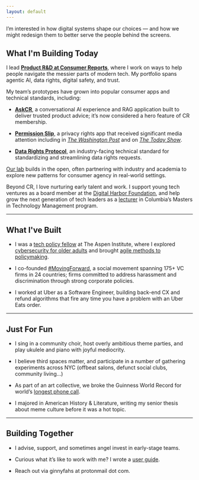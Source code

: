 ```yaml
---
layout: default
---
```


I’m interested in how digital systems shape our choices — and how we might redesign them to better serve the people behind the screens.

## What I'm Building Today

I lead [**Product R&D at Consumer Reports**](https://www.consumerreports.org/about-us/our-people/our-experts/ginny-fahs/), where I work on ways to help people navigate the messier parts of modern tech. My portfolio spans agentic AI, data rights, digital safety, and trust.

My team’s prototypes have grown into popular consumer apps and technical standards, including:

*   [**AskCR**](ask.cr), a conversational AI experience and RAG application built to deliver trusted product advice; it’s now considered a hero feature of CR membership. 

*   [**Permission Slip**](https://permissionslipcr.com/), a privacy rights app that received significant media attention including in [_The Washington Post_](https://wapo.st/43sNBtM) and on [_The Today Show_](https://www.today.com/video/how-to-protect-your-digital-devices-and-privacy-online-202613317789). 

*   [**Data Rights Protocol**](https://datarightsprotocol.org/), an industry-facing technical standard for standardizing and streamlining data rights requests. 

[Our lab](https://innovation.consumerreports.org/) builds in the open, often partnering with industry and academia to explore new patterns for consumer agency in real-world settings.

Beyond CR, I love nurturing early talent and work. I support young tech ventures as a board member at the [Digital Harbor Foundation](https://digitalharbor.org/), and help grow the next generation of tech leaders as a [lecturer](https://sps.columbia.edu/person/ginny-fahs) in Columbia’s Masters in Technology Management program.

* * *

## What I've Built
*   I was a [tech policy fellow](https://aspenpolicyacademy.org/person/ginny-fahs/) at The Aspen Institute, where I explored [cybersecurity for older adults](https://aspenpolicyacademy.org/resource/impact-case-study-ginny-fahs/) and brought [agile methods to policymaking](https://www.aspentechpolicyhub.org/project/test-driven-development/).

*   I co-founded [#MovingForward](http://venturemovingforward.org), a social movement spanning 175+ VC firms in 24 countries; firms committed to address harassment and discrimination through strong corporate policies.

*   I worked at Uber as a Software Engineer, building back-end CX and refund algorithms that fire any time you have a problem with an Uber Eats order.

* * *

## Just For Fun
*   I sing in a community choir, host overly ambitious theme parties, and play ukulele and piano with joyful mediocrity. 

*   I believe third spaces matter, and participate in a number of gathering experiments across NYC (offbeat salons, defunct social clubs, community living…)

*   As part of an art collective, we broke the Guinness World Record for world’s [longest phone call](https://www.thecrimson.com/article/2012/1/23/world-record-longest-phone-call/).

*   I majored in American History & Literature, writing my senior thesis about meme culture before it was a hot topic.

* * *

## Building Together
*   I advise, support, and sometimes angel invest in early-stage teams.

*   Curious what it’s like to work with me? I wrote a [user guide](https://docs.google.com/document/d/1ZkApkfMUoy6zIXFU1m5fBYR5fO6VtGcujttOs0xrjGQ/edit?usp=sharing).

*   Reach out via ginnyfahs at protonmail dot com.